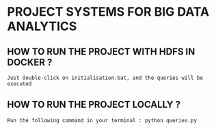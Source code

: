 # PROJECT SYSTEMS FOR BIG DATA ANALYTICS

## HOW TO RUN THE PROJECT WITH HDFS IN DOCKER ?
	Just double-click on initialisation.bat, and the queries will be executed

## HOW TO RUN THE PROJECT LOCALLY ?
	Run the following command in your terminal : python queries.py

